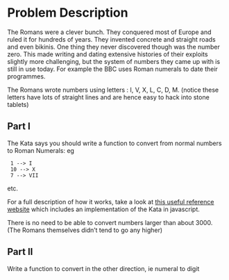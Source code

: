 # Problem Description

The Romans were a clever bunch. They conquered most of Europe and ruled it for hundreds of years. They invented concrete and straight roads and even bikinis. One thing they never discovered though was the number zero. This made writing and dating extensive histories of their exploits slightly more challenging, but the system of numbers they came up with is still in use today. For example the BBC uses Roman numerals to date their programmes.

The Romans wrote numbers using letters : I, V, X, L, C, D, M. (notice these letters have lots of straight lines and are hence easy to hack into stone tablets)

## Part I
The Kata says you should write a function to convert from normal numbers to Roman Numerals: eg

     1 --> I
     10 --> X
     7 --> VII
etc.

For a full description of how it works, take a look at [this useful reference website](http://www.novaroma.org/via_romana/numbers.html)  which includes an implementation of the Kata in javascript.

There is no need to be able to convert numbers larger than about 3000. (The Romans themselves didn’t tend to go any higher)

## Part II
Write a function to convert in the other direction, ie numeral to digit